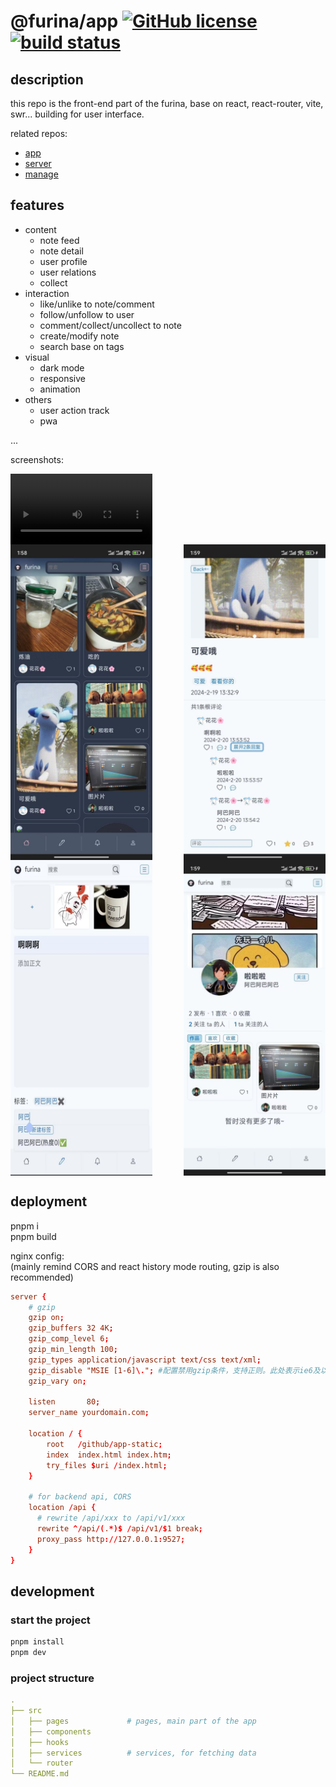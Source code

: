 # @furina/app [![GitHub license](https://img.shields.io/badge/license-MIT-blue.svg)](https://github.com/rainbow-dust/app/blob/main/LICENSE)  [![build status](https://github.com/rainbow-dust/app/actions/workflows/build.yml/badge.svg?branch=main)](https://github.com/rainbow-dust/app/actions/workflows/build.yml)

## description

this repo is the front-end part of the furina, base on react, react-router, vite, swr... building for user interface.

related repos:

- [app](https://github.com/rainbow-dust/app)
- [server](https://github.com/rainbow-dust/server)
- [manage](https://github.com/rainbow-dust/manage)

## features
<!-- may be some screenshots here is better... -->

- content
  - note feed
  - note detail
  - user profile
  - user relations
  - collect
- interaction
  - like/unlike to note/comment
  - follow/unfollow to user
  - comment/collect/uncollect to note
  - create/modify note
  - search base on tags
- visual
  - dark mode
  - responsive
  - animation
- others
  - user action track
  - pwa
  
...

screenshots:
<div style="display: flex; justify-content: space-between;">
<video src="./screenshots/2024-2-20%20141432.mp4" controls="controls" width="45%">Your browser does not support the video tag.</video>
</div>


<div style="display: flex; justify-content: space-between;">
  <img src="./screenshots/2024-2-20%20141410.jpg" width="45%" />
  <img src="./screenshots/2024-2-20%20141422.jpg" width="45%" />
</div>
<div style="display: flex; justify-content: space-between;">
  <img src="./screenshots/2024-2-20%20141427.jpg" width="45%" />
  <img src="./screenshots/2024-2-20%20141416.jpg" width="45%" />
</div>



## deployment

pnpm i  
pnpm build  

nginx config:  
(mainly remind CORS and react history mode routing, gzip is also recommended)

```conf
server {
    # gzip
    gzip on;
    gzip_buffers 32 4K;
    gzip_comp_level 6;
    gzip_min_length 100;
    gzip_types application/javascript text/css text/xml;
    gzip_disable "MSIE [1-6]\."; #配置禁用gzip条件，支持正则。此处表示ie6及以下不启用gzip（因为ie低版本不支持）
    gzip_vary on;
    
    listen       80;
    server_name yourdomain.com;
    
    location / {
        root   /github/app-static;
        index  index.html index.htm;
        try_files $uri /index.html;
    }

    # for backend api, CORS
    location /api {
      # rewrite /api/xxx to /api/v1/xxx
      rewrite ^/api/(.*)$ /api/v1/$1 break;
      proxy_pass http://127.0.0.1:9527;
    }
}
```

## development

### start the project

```bash
pnpm install
pnpm dev
```

### project structure

```yaml
.
├── src
│   ├── pages             # pages, main part of the app
│   ├── components
│   ├── hooks
│   ├── services          # services, for fetching data
│   └── router
└── README.md
```
